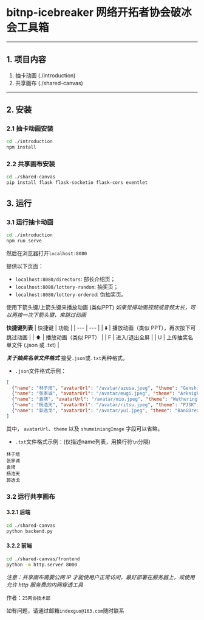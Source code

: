 # bitnp-icebreaker 网络开拓者协会破冰会工具箱
------------------------------------------------

## 1. 项目内容
1. 抽卡动画 (./introduction)
2. 共享画布 (./shared-canvas)

------------------------------------------------
## 2. 安装
### 2.1 抽卡动画安装
``` sh
cd ./introduction
npm install
```

### 2.2 共享画布安装
``` sh
cd ./shared-canvas
pip install flask flask-socketio flask-cors eventlet
```

## 3. 运行
### 3.1 运行抽卡动画
``` sh
cd ./introduction
npm run serve
```
然后在浏览器打开`localhost:8080`

提供以下页面：
- `localhost:8080/directors`: 部长介绍页；
- `localhost:8080/lottery-random`: 抽奖页；
- `localhost:8080/lottery-ordered`: 伪抽奖页。


使用下箭头键/上箭头键来播放动画 (类似PPT)
_如果觉得动画视频或音频太长，可以再按一次下箭头键，来跳过动画_

**快捷键列表**
| 快捷键 | 功能 |
| --- | --- |
| ⬇️ | 播放动画（类似 PPT），再次按下可跳过动画 |
| ⬆️ | 播放动画（类似 PPT） |
| F | 进入/退出全屏 |
| U | 上传抽奖名单文件 (.json 或 .txt) |

_**关于抽奖名单文件格式**_
接受`.json`或`.txt`两种格式。
- `.json`文件格式示例：
``` json
[
  {"name": "林子煊", "avatarUrl": "/avatar/azusa.jpeg", "theme": "GenshinImpact", "shumeiniangImage": "guitar2"},
  {"name": "张家诚", "avatarUrl": "/avatar/mugi.jpeg", "theme": "Arknights", "shumeiniangImage": "keyboard"},
  {"name": "袁靖", "avatarUrl": "/avatar/mio.jpeg", "theme": "WutheringWaves", "shumeiniangImage": "bass"},
  {"name": "杨浩天", "avatarUrl": "/avatar/ritsu.jpeg", "theme": "PJSK", "shumeiniangImage": "drum"},
  {"name": "郭逸戈", "avatarUrl": "/avatar/yui.jpeg", "theme": "BanGDream", "shumeiniangImage": "guitar1"}
]
```
其中， `avatarUrl`、`theme` 以及 `shumeiniangImage` 字段可以省略。

- `.txt`文件格式示例：(仅描述name列表，用换行符`\n`分隔)
```
林子煊
张家诚
袁靖
杨浩天
郭逸戈
```


### 3.2 运行共享画布
#### 3.2.1 后端
``` sh
cd ./shared-canvas
python backend.py
```
#### 3.2.2 前端
``` sh
cd ./shared-canvas/frontend
python -m http.server 8000
```

_注意：共享画布需要公网 IP 才能使用户正常访问，最好部署在服务器上，或使用允许 http 服务费的内网穿透工具_


作者：`25网协技术部`

如有问题，请通过邮箱`indexguo@163.com`随时联系
